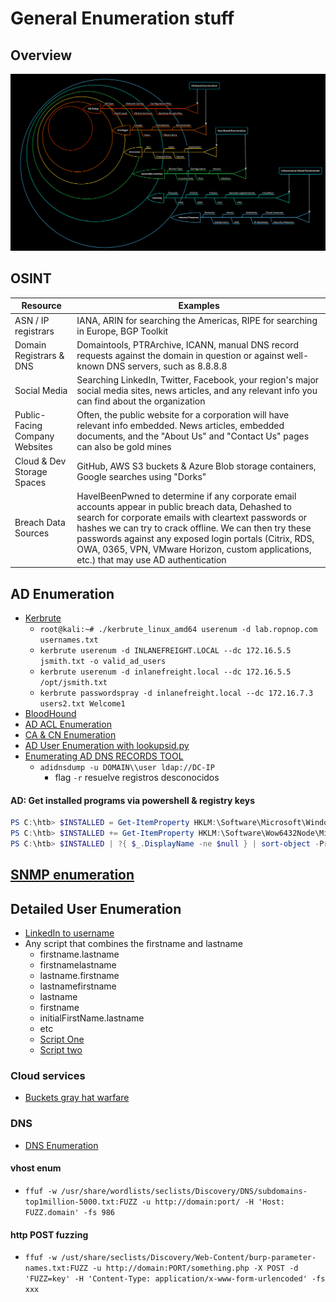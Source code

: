 # General Enumeration stuff

## Overview
![Overview](./enum-method3.png)

## OSINT

| Resource                       | Examples                                                                                                                                            |
|--------------------------------|-----------------------------------------------------------------------------------------------------------------------------------------------------|
| ASN / IP registrars            | IANA, ARIN for searching the Americas, RIPE for searching in Europe, BGP Toolkit                                                                    |
| Domain Registrars & DNS        | Domaintools, PTRArchive, ICANN, manual DNS record requests against the domain in question or against well-known DNS servers, such as 8.8.8.8        |
| Social Media                   | Searching LinkedIn, Twitter, Facebook, your region's major social media sites, news articles, and any relevant info you can find about the organization |
| Public-Facing Company Websites | Often, the public website for a corporation will have relevant info embedded. News articles, embedded documents, and the "About Us" and "Contact Us" pages can also be gold mines |
| Cloud & Dev Storage Spaces     | GitHub, AWS S3 buckets & Azure Blob storage containers, Google searches using "Dorks"                                                               |
| Breach Data Sources            | HaveIBeenPwned to determine if any corporate email accounts appear in public breach data, Dehashed to search for corporate emails with cleartext passwords or hashes we can try to crack offline. We can then try these passwords against any exposed login portals (Citrix, RDS, OWA, 0365, VPN, VMware Horizon, custom applications, etc.) that may use AD authentication |

## AD Enumeration
- [Kerbrute](https://github.com/ropnop/kerbrute)
    - `root@kali:~# ./kerbrute_linux_amd64 userenum -d lab.ropnop.com usernames.txt`
    - `kerbrute userenum -d INLANEFREIGHT.LOCAL --dc 172.16.5.5 jsmith.txt -o valid_ad_users`
    - `kerbrute userenum -d inlanefreight.local --dc 172.16.5.5 /opt/jsmith.txt`
    - `kerbrute passwordspray -d inlanefreight.local --dc 172.16.7.3 users2.txt Welcome1`
- [BloodHound](./bloodhound.md)
- [AD ACL Enumeration](./aclAdEnum.md)
- [CA & CN Enumeration](./caEnum.md)
- [AD User Enumeration with lookupsid.py](./lookupsid.md)
- [Enumerating AD DNS RECORDS TOOL](https://github.com/dirkjanm/adidnsdump)
    - `adidnsdump -u DOMAIN\\user ldap://DC-IP`
        - flag `-r` resuelve registros desconocidos

#### AD: Get installed programs via powershell & registry keys

```powershell
PS C:\htb> $INSTALLED = Get-ItemProperty HKLM:\Software\Microsoft\Windows\CurrentVersion\Uninstall\* |  Select-Object DisplayName, DisplayVersion, InstallLocation
PS C:\htb> $INSTALLED += Get-ItemProperty HKLM:\Software\Wow6432Node\Microsoft\Windows\CurrentVersion\Uninstall\* | Select-Object DisplayName, DisplayVersion, InstallLocation
PS C:\htb> $INSTALLED | ?{ $_.DisplayName -ne $null } | sort-object -Property DisplayName -Unique | Format-Table -AutoSize
```

## [SNMP enumeration](./snmpEnum.md)

## Detailed User Enumeration
- [LinkedIn to username](https://github.com/initstring/linkedin2username)
- Any script that combines the firstname and lastname
    - firstname.lastname
    - firstnamelastname
    - lastname.firstname
    - lastnamefirstname
    - lastname
    - firstname
    - initialFirstName.lastname
    - etc
    - [Script One](https://github.com/yuyudhn/osintname)
    - [Script two](https://github.com/haicenhacks/username-generator)


### Cloud services
- [Buckets gray hat warfare](https://buckets.grayhatwarfare.com/)

### DNS
- [DNS Enumeration](./dnsEnum.md)


#### vhost enum
- `ffuf -w /usr/share/wordlists/seclists/Discovery/DNS/subdomains-top1million-5000.txt:FUZZ -u http://domain:port/ -H 'Host: FUZZ.domain' -fs 986`

#### http POST fuzzing
- `ffuf -w /ust/share/seclists/Discovery/Web-Content/burp-parameter-names.txt:FUZZ -u http://domain:PORT/something.php -X POST -d 'FUZZ=key' -H 'Content-Type: application/x-www-form-urlencoded' -fs xxx`